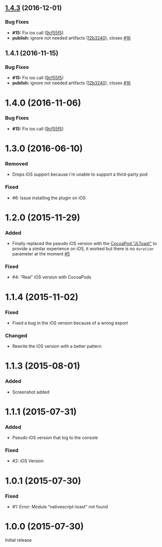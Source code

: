 <a name="1.4.3"></a>
## [1.4.3](https://github.com/TobiasHennig/nativescript-toast/compare/9cf55f5...v1.4.3) (2016-12-01)


### Bug Fixes

* **#15:** Fix ios call ([9cf55f5](https://github.com/TobiasHennig/nativescript-toast/commit/9cf55f5))
* **publish:** ignore not needed artifacts ([12b3240](https://github.com/TobiasHennig/nativescript-toast/commit/12b3240)), closes [#16](https://github.com/TobiasHennig/nativescript-toast/issues/16)


<a name="1.4.1"></a>
## 1.4.1 (2016-11-15)


### Bug Fixes

* **#15:** Fix ios call ([9cf55f5](https://github.com/TobiasHennig/nativescript-toast/commit/9cf55f5))
* **publish:** ignore not needed artifacts ([12b3240](https://github.com/TobiasHennig/nativescript-toast/commit/12b3240)), closes [#16](https://github.com/TobiasHennig/nativescript-toast/issues/16)



<a name="1.4.0"></a>
# 1.4.0 (2016-11-06)


### Bug Fixes

* **#15:** Fix ios call ([9cf55f5](https://github.com/TobiasHennig/nativescript-toast/commit/9cf55f5))



<a name="1.3.0"></a>
# 1.3.0 (2016-06-10)

### Removed
- Drops iOS support because i'm unable to support a third-party pod

### Fixed
- #6: Issue installing the plugin on iOS

<a name="1.2.0"></a>
# 1.2.0 (2015-11-29)

### Added
- Finally replaced the pseudo iOS version with the [CocoaPod "JLToast"](https://github.com/devxoul/JLToast) to provide a similar experience on iOS, it worked but there is no `duration` parameter at the moment [#5](https://github.com/TobiasHennig/nativescript-toast/issues/4)

### Fixed
- #4: "Real" iOS version with CocoaPods

<a name="1.1.4"></a>
# 1.1.4 (2015-11-02)

### Fixed
- Fixed a bug in the iOS version because of a wrong export

### Changed
- Rewrite the iOS version with a better pattern

<a name="1.1.3"></a>
# 1.1.3 (2015-08-01)

### Added
- Screenshot added

<a name="1.1.1"></a>
# 1.1.1 (2015-07-31)

### Added
- Pseudo iOS version that log to the console

### Fixed
- #2: iOS Version

<a name="1.0.1"></a>
# 1.0.1 (2015-07-30)

### Fixed
- #1: Error: Module "nativescript-toast" not found

<a name="1.0.0"></a>
# 1.0.0 (2015-07-30)
Initial release


